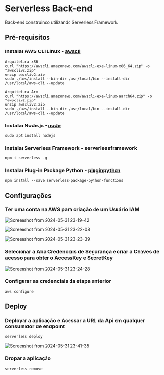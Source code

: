 # Serverless Back-end

Back-end construindo utilizando Serverless Framework.

## Pré-requisitos

### Instalar AWS CLI Linux - [awscli](https://docs.aws.amazon.com/cli/latest/userguide/getting-started-install.html)
```
Arquitetura x86
curl "https://awscli.amazonaws.com/awscli-exe-linux-x86_64.zip" -o "awscliv2.zip"
unzip awscliv2.zip
sudo ./aws/install --bin-dir /usr/local/bin --install-dir /usr/local/aws-cli --update

Arquitetura Arm
curl "https://awscli.amazonaws.com/awscli-exe-linux-aarch64.zip" -o "awscliv2.zip"
unzip awscliv2.zip
sudo ./aws/install --bin-dir /usr/local/bin --install-dir /usr/local/aws-cli --update
```

### Instalar Node.js - [node](https://nodejs.org/en/download/package-manager)
```
sudo apt install nodejs
```


### Instalar Serverless Framework - [serverlessframework](https://www.serverless.com/framework/docs/getting-started)
```
npm i serverless -g
```

### Instalar Plug-in Package Python - [pluginpython](https://www.serverless.com/plugins/serverless-package-python-functions)
```
npm install --save serverless-package-python-functions
```

## Configurações

### Ter uma conta na AWS para criação de um Usuário IAM
![Screenshot from 2024-05-31 23-19-42](https://github.com/weslleysilvaa27/serverless-backend/assets/171731302/cedda78e-16d6-4e98-84a7-707b04e66d5a)

![Screenshot from 2024-05-31 23-22-08](https://github.com/weslleysilvaa27/serverless-backend/assets/171731302/a20465af-86a7-4b0a-b81f-d719a4c1a469)

![Screenshot from 2024-05-31 23-23-39](https://github.com/weslleysilvaa27/serverless-backend/assets/171731302/bc9320f1-799d-497f-956c-0a3c9570363a)



### Selecionar a Aba Credenciais de Segurança e criar a Chaves de acesso para obter o AccessKey e SecretKey
![Screenshot from 2024-05-31 23-24-28](https://github.com/weslleysilvaa27/serverless-backend/assets/171731302/9e28dbcb-6b30-4d2b-ab20-8b318ff8719c)



###

### Configurar as credenciais da etapa anterior
```
aws configure
```

## Deploy

### Deployar a aplicação e Acessar a URL da Api em qualquer consumidor de endpoint

```
serverless deploy
```
![Screenshot from 2024-05-31 23-41-35](https://github.com/weslleysilvaa27/serverless-backend/assets/171731302/71f64613-3f54-4a3d-b9f2-7f8a276c8097)



### Dropar a aplicação
```
serverless remove
```

